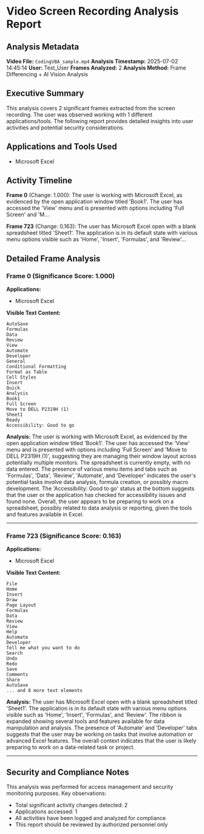 # Video Screen Recording Analysis Report

## Analysis Metadata

**Video File:** `CodingVBA_sample.mp4`
**Analysis Timestamp:** 2025-07-02 14:45:14
**User:** Test_User
**Frames Analyzed:** 2
**Analysis Method:** Frame Differencing + AI Vision Analysis

## Executive Summary

This analysis covers 2 significant frames extracted from the screen recording. The user was observed working with 1 different applications/tools. The following report provides detailed insights into user activities and potential security considerations.

## Applications and Tools Used

- Microsoft Excel

## Activity Timeline

**Frame 0** (Change: 1.000): The user is working with Microsoft Excel, as evidenced by the open application window titled 'Book1'. The user has accessed the 'View' menu and is presented with options including 'Full Screen' and 'M...

**Frame 723** (Change: 0.163): The user has Microsoft Excel open with a blank spreadsheet titled 'Sheet1'. The application is in its default state with various menu options visible such as 'Home', 'Insert', 'Formulas', and 'Review'...

## Detailed Frame Analysis

### Frame 0 (Significance Score: 1.000)

**Applications:**
- Microsoft Excel

**Visible Text Content:**
```
AutoSave
Formulas
Data
Review
View
Automate
Developer
General
Conditional Formatting
Format as Table
Cell Styles
Insert
Quick
Analysis
Book1
Full Screen
Move to DELL P2319H (1)
Sheet1
Ready
Accessibility: Good to go
```

**Analysis:** The user is working with Microsoft Excel, as evidenced by the open application window titled 'Book1'. The user has accessed the 'View' menu and is presented with options including 'Full Screen' and 'Move to DELL P2319H (1)', suggesting they are managing their window layout across potentially multiple monitors. The spreadsheet is currently empty, with no data entered. The presence of various menu items and tabs such as 'Formulas', 'Data', 'Review', 'Automate', and 'Developer' indicates the user's potential tasks involve data analysis, formula creation, or possibly macro development. The 'Accessibility: Good to go' status at the bottom suggests that the user or the application has checked for accessibility issues and found none. Overall, the user appears to be preparing to work on a spreadsheet, possibly related to data analysis or reporting, given the tools and features available in Excel.

---

### Frame 723 (Significance Score: 0.163)

**Applications:**
- Microsoft Excel

**Visible Text Content:**
```
File
Home
Insert
Draw
Page Layout
Formulas
Data
Review
View
Help
Automate
Developer
Tell me what you want to do
Search
Undo
Redo
Save
Comments
Share
AutoSave
... and 8 more text elements
```

**Analysis:** The user has Microsoft Excel open with a blank spreadsheet titled 'Sheet1'. The application is in its default state with various menu options visible such as 'Home', 'Insert', 'Formulas', and 'Review'. The ribbon is expanded showing several tools and features available for data manipulation and analysis. The presence of 'Automate' and 'Developer' tabs suggests that the user may be working on tasks that involve automation or advanced Excel features. The overall context indicates that the user is likely preparing to work on a data-related task or project.

---

## Security and Compliance Notes

This analysis was performed for access management and security monitoring purposes. Key observations:

- Total significant activity changes detected: 2
- Applications accessed: 1
- All activities have been logged and analyzed for compliance
- This report should be reviewed by authorized personnel only

